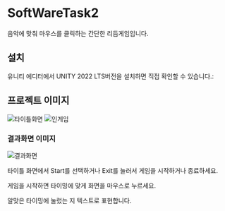 # SoftWareTask2
<!-- 프로젝트 제목 -->

<p>음악에 맞춰 마우스를 클릭하는 간단한 리듬게임입니다.</p>

<!-- 설치 -->

<h2>설치</h2>

<p>유니티 에디터에서 UNITY 2022 LTS버전을 설치하면 직접 확인할 수 있습니다.:</p>


<!-- 사용법 -->


<!-- 프로젝트 이미지 -->

<h2>프로젝트 이미지</h2>
<img src="https://github.com/LeeJaeUM/SoftWareTask2/assets/106094800/7957f3a6-484d-4346-a125-a2f20ac22482" alt="타이틀화면">
<img src="https://github.com/LeeJaeUM/SoftWareTask2/assets/106094800/155de030-f779-4570-86c2-ba99eb1e7a9a" alt="인게임">

<h3>결과화면 이미지</h3>
<img src="https://github.com/LeeJaeUM/SoftWareTask2/assets/106094800/106094800/b2cbc246-c59f-4f13-a778-6422ae033f99" alt="결과화면">


<p>타이틀 화면에서 Start를 선택하거나 Exit를 눌러서 게임을 시작하거나 종료하세요.</p>
<p>게임을 시작하면 타이밍에 맞게 화면을 마우스로 누르세요.</p>
<p>알맞은 타이밍에 눌렀는 지 텍스트로 표현합니다.</p>

